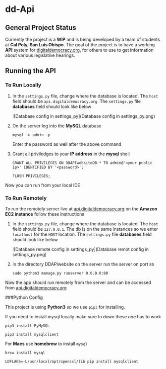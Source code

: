 # dd-Api

## General Project Status
 
 Currently the project is a **WIP** and is being developed by a team of students at **Cal Poly, San Luis Obispo**. The goal of the project is to have a working **API** system for [digitaldemocracy.org](http://digitaldemocracy.org/), for others to use to get information about various legislative hearings.


## Running the API


### To Run Locally

1. In the `settings.py` file, change where the database is located. The `host` field should be `api.digitaldemocracy.org`. The `settings.py` file **databases** field should look like below

	![Database config in settings_py](Database config in settings_py.png)
	
2. On the server log into the **MySQL** database
	
	```
	mysql -u admin -p
	```
	Enter the password as well after the above command

3. 	Grant all priviledges to your **IP address** in the **mysql** shell

	```
	GRANT ALL PRIVILEGES ON DDAPIwebsiteDB.* TO admin@'<your public ip>' IDENTIFIED BY '<password>';
	```
	```
	FLUSH PRIVILEGES;
	```

Now you can run from your local IDE

### To Run Remotely
To run the remotely server live at [api.digitaldemocracy.org](http://api.digitaldemocracy.org/) on the **Amazon EC2 instance** follow these instructions


1. In the `settings.py` file, change where the database is located. The `host` field should be `127.0.0.1`. The db is on the same instances so we enter `localhost` for the `HOST` location. The `settings.py` file **databases** field should look like below

	![Database remote config in settings_py](Database remot config in settings_py.png)
	
2. In the directory DDAPIwebsite on the server run the server on port `80`
	
	```
	sudo python3 manage.py runserver 0.0.0.0:80
	```

Now the app should run remotely from the server and can be accessed
from [api.digitaldemocracy.org](http://api.digitaldemocracy.org/)


###Python Config

This project is using **Python3** so we use `pip3` for installing. 

If you need to install mysql locally make sure to down these one has to work

 ```
 pip3 install PyMySQL
 ```
 
 ```
 pip3 install mysqlclient
 ``` 
 
 For **Macs** use **homebrew** to install `mysql`
 
 ```
 brew install mysql
 ```
  
 ```
 LDFLAGS=-L/usr/local/opt/openssl/lib pip install mysqlclient
 ```

